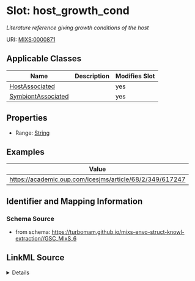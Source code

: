 # Slot: host_growth_cond


_Literature reference giving growth conditions of the host_



URI: [MIXS:0000871](https://w3id.org/mixs/0000871)



<!-- no inheritance hierarchy -->




## Applicable Classes

| Name | Description | Modifies Slot |
| --- | --- | --- |
[HostAssociated](HostAssociated.md) |  |  yes  |
[SymbiontAssociated](SymbiontAssociated.md) |  |  yes  |







## Properties

* Range: [String](String.md)






## Examples

| Value |
| --- |
| https://academic.oup.com/icesjms/article/68/2/349/617247 |

## Identifier and Mapping Information







### Schema Source


* from schema: https://turbomam.github.io/mixs-envo-struct-knowl-extraction//GSC_MIxS_6




## LinkML Source

<details>
```yaml
name: host_growth_cond
description: Literature reference giving growth conditions of the host
title: host growth conditions
notes:
- condition
- growth
- host
- host.
examples:
- value: https://academic.oup.com/icesjms/article/68/2/349/617247
from_schema: https://turbomam.github.io/mixs-envo-struct-knowl-extraction//GSC_MIxS_6
rank: 1000
slot_uri: MIXS:0000871
multivalued: false
alias: host_growth_cond
domain_of:
- HostAssociated
- SymbiontAssociated
range: string
required: false
recommended: false
structured_pattern:
  syntax: '{PMID}|{DOI}|{URL}|{text}'
  interpolated: true
  partial_match: true

```
</details>